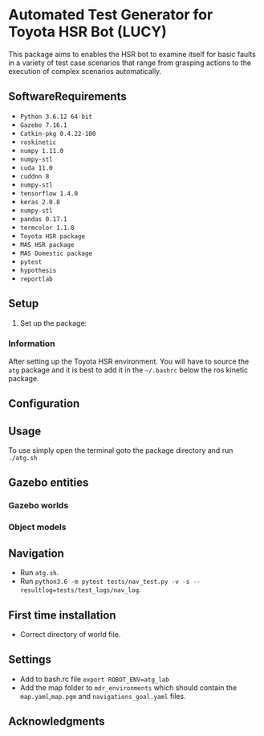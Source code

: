 # Automated Test Generator for Toyota HSR Bot (LUCY)

This package aims to enables the HSR bot to examine itself for basic
faults in a variety of test case scenarios that range from grasping 
actions to the execution of complex scenarios automatically.

<!-- ## README contents

1. [Defined environments](#Defined-environments)
2. [Gazebo entities](#Gazebo-entities)
    1. [Gazebo worlds](#Gazebo-worlds)
        * [Square world](#Square-world)
    2. [Object models](#Object-models)
3. [Setup](#Setup)
4. [Usage](#Usage)
5. [Requirements](#Requirements)
6. [Acknowledgments](#Acknowledgments) -->

## SoftwareRequirements

* `Python 3.6.12 64-bit`
* `Gazebo 7.16.1`
* `Catkin-pkg 0.4.22-100`
* `roskinetic`
* `numpy 1.11.0`
* `numpy-stl`
* `cuda 11.0`
* `cuddnn 8`
* `numpy-stl`
* `tensorflow 1.4.0`
* `keras 2.0.8`
* `numpy-stl`
* `pandas 0.17.1`
* `termcolor 1.1.0`
* `Toyota HSR package`
* `MAS HSR package`
* `MAS Domestic package`
* `pytest`
* `hypothesis`
* `reportlab`

## Setup

1. Set up the package:

### Information
After setting up the Toyota HSR environment. You will have to source the `atg` package and it is best to add it
in the `~/.bashrc` below the ros kinetic package.

## Configuration

## Usage

To use simply open the terminal goto the package directory and run `./atg.sh`

## Gazebo entities

### Gazebo worlds

### Object models

## Navigation

- Run `atg.sh`.
- Run `python3.6 -m pytest tests/nav_test.py -v -s --resultlog=tests/test_logs/nav_log`.

## First time installation

- Correct directory of world file.

## Settings
- Add to bash.rc file `export ROBOT_ENV=atg_lab`
- Add the map folder to `mdr_environments` which should contain the `map.yaml`,`map.pgm` and `navigations_goal.yaml` files.


## Acknowledgments
